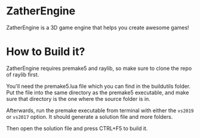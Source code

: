 # ZatherEngine
ZatherEngine is a 3D game engine that helps you create awesome games!

# How to Build it?

ZatherEngine requires premake5 and raylib, so make sure to clone the repo of raylib first.

You'll need the premake5.lua file which you can find in the buildutils folder.
Put the file into the same directory as the premake5 executable, and make sure that directory is the one where the source folder is in.

Afterwards, run the premake executable from terminal with either the ``vs2019`` or ``vs2017`` option.
It should generate a solution file and more folders.

Then open the solution file and press CTRL+F5 to build it.

